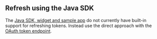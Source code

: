 ## Refresh using the Java SDK

The [Java SDK, widget and sample app](https://github.com/okta/okta-idx-java)
do not currently have built-in support for refreshing tokens. Instead use
the direct approach with the [OAuth token endpoint](#refresh-using-the-oauth-token-endpoint).

